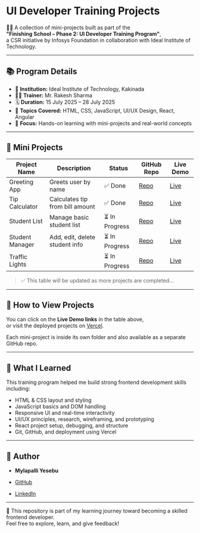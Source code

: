 # UI Developer Training Projects

👨‍💻 A collection of mini-projects built as part of the  
**"Finishing School – Phase 2: UI Developer Training Program"**,  
a CSR initiative by Infosys Foundation in collaboration with Ideal Institute of Technology.

---

## 📚 Program Details

- 🏫 **Institution:** Ideal Institute of Technology, Kakinada  
- 🧑‍🏫 **Trainer:** Mr. Rakesh Sharma  
- 🗓️ **Duration:** 15 July 2025 – 28 July 2025  
- 🧠 **Topics Covered:** HTML, CSS, JavaScript, UI/UX Design, React, Angular  
- 🎯 **Focus:** Hands-on learning with mini-projects and real-world concepts

---

## 🧩 Mini Projects

| Project Name     | Description                      | Status       | GitHub Repo                                                                 | Live Demo                                   |
|------------------|----------------------------------|--------------|------------------------------------------------------------------------------|---------------------------------------------|
| Greeting App     | Greets user by name              | ✅ Done       | [Repo](https://github.com/MylapalliYesebu/greeting-app)                     | [Live](https://greeting-app-five.vercel.app/)     |
| Tip Calculator   | Calculates tip from bill amount  | ✅ Done        | [Repo](https://github.com/MylapalliYesebu/tip-calculator)                   | [Live](https://mylapalliyesebu.github.io/Tip-Calculator/)   |
| Student List     | Manage basic student list        | ⏳ In Progress | [Repo](https://github.com/MylapalliYesebu/student-list)                     | [Live](https://student-list.vercel.app)     |
| Student Manager  | Add, edit, delete student info   | ⏳ In Progress | [Repo](https://github.com/MylapalliYesebu/student-manager)                  | [Live](https://student-manager.vercel.app)  |
| Traffic Lights  |   | ⏳ In Progress | [Repo](https://github.com/MylapalliYesebu/Traffic-Lights)                  | [Live](https://Traffic-Light.vercel.app)  |

> ✅ This table will be updated as more projects are completed...

---

## 🚀 How to View Projects

You can click on the **Live Demo links** in the table above,  
or visit the deployed projects on [Vercel](https://vercel.com/dashboard).

Each mini-project is inside its own folder and also available as a separate GitHub repo.

---

## 📌 What I Learned

This training program helped me build strong frontend development skills including:

- HTML & CSS layout and styling
- JavaScript basics and DOM handling
- Responsive UI and real-time interactivity
- UI/UX principles, research, wireframing, and prototyping
- React project setup, debugging, and structure
- Git, GitHub, and deployment using Vercel

---

## 👤 Author

- **Mylapalli Yesebu**  

- [GitHub](https://github.com/MylapalliYesebu)
- [LinkedIn](https://www.linkedin.com/in/mylapalliyesebu/)

---

🔗 This repository is part of my learning journey toward becoming a skilled frontend developer.  
Feel free to explore, learn, and give feedback!
